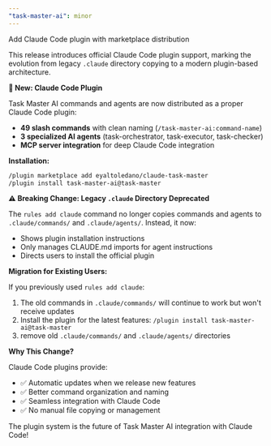```yaml
---
"task-master-ai": minor
---
```


Add Claude Code plugin with marketplace distribution

This release introduces official Claude Code plugin support, marking the evolution from legacy `.claude` directory copying to a modern plugin-based architecture.

**🎉 New: Claude Code Plugin**

Task Master AI commands and agents are now distributed as a proper Claude Code plugin:

- **49 slash commands** with clean naming (`/task-master-ai:command-name`)
- **3 specialized AI agents** (task-orchestrator, task-executor, task-checker)
- **MCP server integration** for deep Claude Code integration

**Installation:**

```bash
/plugin marketplace add eyaltoledano/claude-task-master
/plugin install task-master-ai@task-master
```

**⚠️ Breaking Change: Legacy `.claude` Directory Deprecated**

The `rules add claude` command no longer copies commands and agents to `.claude/commands/` and `.claude/agents/`. Instead, it now:

- Shows plugin installation instructions
- Only manages CLAUDE.md imports for agent instructions
- Directs users to install the official plugin

**Migration for Existing Users:**

If you previously used `rules add claude`:

1. The old commands in `.claude/commands/` will continue to work but won't receive updates
2. Install the plugin for the latest features: `/plugin install task-master-ai@task-master`
3. remove old `.claude/commands/` and `.claude/agents/` directories

**Why This Change?**

Claude Code plugins provide:
- ✅ Automatic updates when we release new features
- ✅ Better command organization and naming
- ✅ Seamless integration with Claude Code
- ✅ No manual file copying or management

The plugin system is the future of Task Master AI integration with Claude Code!
